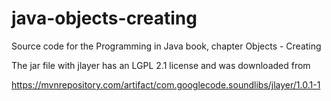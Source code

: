 # java-objects-creating
Source code for the Programming in Java book, chapter Objects - Creating

The jar file with jlayer has an LGPL 2.1 license and was downloaded from

https://mvnrepository.com/artifact/com.googlecode.soundlibs/jlayer/1.0.1-1

